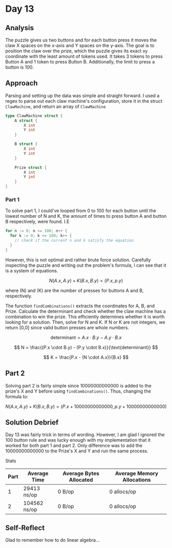 # Day 13

## Analysis

The puzzle gives us two buttons and for each button press it moves the claw X spaces on the x-axis and Y spaces on the y-axis.
The goal is to position the claw over the prize, which the puzzle gives its exact xy coordinate with the least amount of tokens used.
It takes 3 tokens to press Button A and 1 token to press Button B. Additionally, the limit to press a button is 100.

## Approach

Parsing and setting up the data was simple and straight forward. I used a regex to parse out each claw machine's
configuration, store it in the struct `ClawMachine`, and return an array of `ClawMachine`

```go
type ClawMachine struct {
	A struct {
		X int
		Y int
	}

	B struct {
		X int
		Y int
	}

	Prize struct {
		X int
		Y int
	}
}
```

### Part 1

To solve part 1,
I could've looped from 0 to 100 for each button until the lowest number of N and K, the amount of times to press button A and button B respectively, were found. I.E

```go
for n := 0; n <= 100; n++ {
  for k := 0; k <= 100; k++ {
    // check if the current n and k satisfy the equation
  }
}
```

However, this is not optimal and rather brute force solution.
Carefully inspecting the puzzle and writing out the problem's formula, I can see that it is a system of equations.

$$
  N(A.x, A.y) + K(B.x, B.y) = (P.x, p.y)
$$

where (N) and (K) are the number of presses for buttons A and B, respectively.

The function `findCombinations()` extracts the coordinates for A, B, and Prize. Calculate the determinant and check
whether the claw machine has a combination to win the prize. This efficiently determines whether it is worth looking
for a solution. Then, solve for N and K. If N or K are not integers, we return [0,0] since valid button presses are whole numbers.

$$
{\text{determinant}} = A.x \cdot B.y - A.y \cdot B.x
$$

$$
N = \frac{(P.x \cdot B.y) - (P.y \cdot B.x)}{\text{determinant}}
$$

$$
K = \frac{P.x - (N \cdot A.x)}{B.x}
$$

## Part 2

Solving part 2 is fairly simple since 10000000000000 is added to the prize's X and Y before using `findCombinations()`. Thus, changing the formula to:

$$
  N(A.x, A.y) + K(B.x, B.y) = (P.x + 10000000000000, p.y + 10000000000000)
$$

## Solution Debrief

Day 13 was fairly trick in terms of wording. However, I am glad I ignored the 100 button rule and was lucky enough with my implementation that it worked for both part 1 and part 2. Only difference was to add the 10000000000000 to the Prize's X and Y and run the same process.

Stats

| **Part** | **Average Time** | **Average Bytes Allocated** | **Average Memory Allocations** |
| -------- | ---------------- | --------------------------- | ------------------------------ |
| 1        | 29413 ns/op      | 0 B/op                      | 0 allocs/op                    |
| 2        | 104562 ns/op     | 0 B/op                      | 0 allocs/op                    |

## Self-Reflect

Glad to remember how to do linear algebra...
